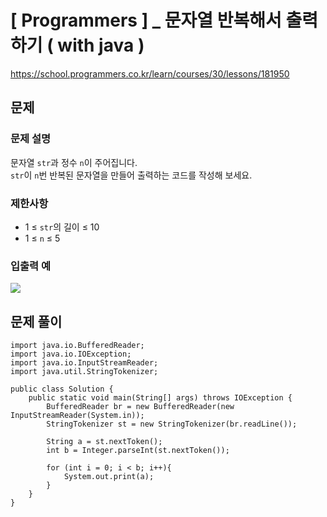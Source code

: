 # [ Programmers ] _ 문자열 반복해서 출력하기 ( with java )
https://school.programmers.co.kr/learn/courses/30/lessons/181950 
## 문제 
### 문제 설명
문자열 `str`과 정수 `n`이 주어집니다.  
`str`이 `n`번 반복된 문자열을 만들어 출력하는 코드를 작성해 보세요.

### 제한사항
- 1 ≤ `str`의 길이 ≤ 10
- 1 ≤ `n` ≤ 5

### 입출력 예
![](https://i.imgur.com/YGGNoRJ.png)






## 문제 풀이
```
import java.io.BufferedReader;
import java.io.IOException;
import java.io.InputStreamReader;
import java.util.StringTokenizer;

public class Solution {
    public static void main(String[] args) throws IOException {
        BufferedReader br = new BufferedReader(new InputStreamReader(System.in));
        StringTokenizer st = new StringTokenizer(br.readLine());

        String a = st.nextToken();
        int b = Integer.parseInt(st.nextToken());

        for (int i = 0; i < b; i++){
            System.out.print(a);
        }
    }
}
```
